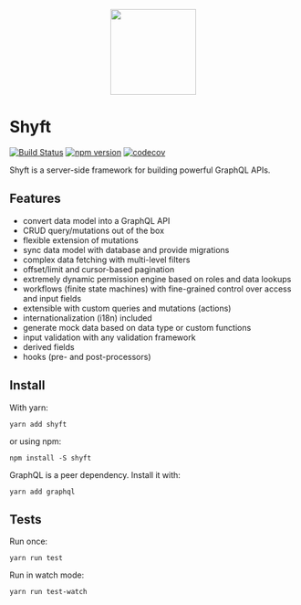 <p align="center">
  <a href="https://shyft.dev" target="_blank">
    <img
      src="https://shyft.dev/img/shyft-logo.svg"
      width="150"
    />
  </a>
</p>

# Shyft

[![Build Status](https://travis-ci.org/chriskalmar/shyft.svg?branch=master)](https://travis-ci.org/chriskalmar/shyft)
[![npm version](https://badge.fury.io/js/shyft.svg)](https://badge.fury.io/js/shyft)
[![codecov](https://codecov.io/gh/chriskalmar/shyft/branch/master/graph/badge.svg)](https://codecov.io/gh/chriskalmar/shyft)

Shyft is a server-side framework for building powerful GraphQL APIs.

## Features

- convert data model into a GraphQL API
- CRUD query/mutations out of the box
- flexible extension of mutations
- sync data model with database and provide migrations
- complex data fetching with multi-level filters
- offset/limit and cursor-based pagination
- extremely dynamic permission engine based on roles and data lookups
- workflows (finite state machines) with fine-grained control over access and input fields
- extensible with custom queries and mutations (actions)
- internationalization (i18n) included
- generate mock data based on data type or custom functions
- input validation with any validation framework
- derived fields
- hooks (pre- and post-processors)

## Install

With yarn:

```
yarn add shyft
```

or using npm:

```
npm install -S shyft
```

GraphQL is a peer dependency. Install it with:

```
yarn add graphql
```

## Tests

Run once:

```
yarn run test
```

Run in watch mode:

```
yarn run test-watch
```
